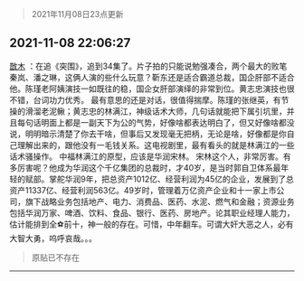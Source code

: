 > 2021年11月08日23点更新
<link rel="stylesheet" href="https://cdn.jsdelivr.net/gh/taotie6/sampleJSON@main/css/photo_show.css">
<meta name="referrer" content="no-referrer" />


 ## 2021-11-08 22:06:27 

 [㪚木](https://www.coolapk.com/feed/31324738?shareKey=YWYwM2MyYjM5NTE1NjE4OTNiNDc~) ：在追《突围》，追到34集了。片子拍的只能说勉强凑合，两个最大的败笔秦岚、潘之琳，这俩人演的些什么玩意？靳东还是适合霸道总裁，国企肝部不适合他。陈瑾老阿姨演技一如既往的稳，国企女肝部演绎的非常到位。黄志忠演技也很不错，台词功力优秀。
最有意思的还是对话，很值得揣摩。陈瑾的张继英<!--break-->，有节操的滑溜老泥鳅；黄志忠的林满江，神级话术大师，几句话就能把下属引坑里，并且每句话明面上都是一副天下为公的气势，好像啥都表达明白了，但又好像啥都没说，明明暗示清楚了你去干啥，但事后又发现毫无把柄，无论是啥，好像都是你自己理解出来的，跟他没有一毛钱关系。这电视剧里，最有看头的就是林满江的一些话术骚操作。
中福林满江的原型，应该是华润宋林。
宋林这个人，非常厉害。有多厉害呢？他成为华润这个千亿集团的总裁时，才40岁，是当时郭自卫体系最年轻的赋部。掌舵华润9年，把总资产1012亿、经营利润为45亿的企业，发展到了总资产11337亿、经营利润563亿。49岁时，管理着万亿资产企业和十一家上市公司，旗下战略业务包括地产、电力、消费品、医药、水泥、燃气和金融；资源业务包括华润万家、啤酒、饮料、食品、银行、医药、房地产。论其职业经理人能力，估计能排到全⚽️前十，神一般的存在。可惜，中年翻车。可谓大奸大恶之人，必有大智大勇，呜呼哀哉。。。 

<div class="album">
</div>

> 原贴已不存在 

 ------- 

